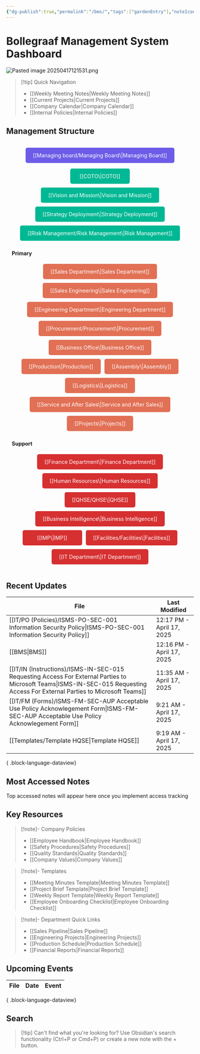 ```yaml
---
{"dg-publish":true,"permalink":"/bms/","tags":["gardenEntry"],"noteIcon":"lightbulb"}
---
```


# Bollegraaf Management System Dashboard


![Pasted image 20250417121531.png](/img/user/attachments/Pasted%20image%2020250417121531.png)

> [!tip] Quick Navigation
> 
> - [[Weekly Meeting Notes\|Weekly Meeting Notes]]
> - [[Current Projects\|Current Projects]]
> - [[Company Calendar\|Company Calendar]]
> - [[Internal Policies\|Internal Policies]]

## Management Structure

<p><span><div class="bms-container">
  <div class="board-level">
    <div style="background-color: #6c5ce7" class="bms-item">
      [[Managing board/Managing Board\|Managing Board]]
    </div>
  </div>
  
  <div class="top-level">
    <div style="background-color: #00b894" class="bms-item">[[COTO\|COTO]]</div><div style="background-color: #00b894" class="bms-item">[[Vision and Mission\|Vision and Mission]]</div><div style="background-color: #00b894" class="bms-item">[[Strategy Deployment\|Strategy Deployment]]</div><div style="background-color: #00b894" class="bms-item">[[Risk Management/Risk Management\|Risk Management]]</div>
  </div>
  
  <div class="division-label">Primary</div>
  <div class="primary-level">
    <div style="background-color: #e17055" class="bms-item">[[Sales Department\|Sales Department]]</div><div style="background-color: #e17055" class="bms-item">[[Sales Engineering\|Sales Engineering]]</div><div style="background-color: #e17055" class="bms-item">[[Engineering Department\|Engineering Department]]</div><div style="background-color: #e17055" class="bms-item">[[Procurement/Procurement\|Procurement]]</div><div style="background-color: #e17055" class="bms-item">[[Business Office\|Business Office]]</div><div style="background-color: #e17055" class="bms-item">[[Production\|Production]]</div><div style="background-color: #e17055" class="bms-item">[[Assembly\|Assembly]]</div><div style="background-color: #e17055" class="bms-item">[[Logistics\|Logistics]]</div><div style="background-color: #e17055" class="bms-item">[[Service and After Sales\|Service and After Sales]]</div><div style="background-color: #e17055" class="bms-item">[[Projects\|Projects]]</div>
  </div>
  
  <div class="division-label">Support</div>
  <div class="support-level">
    <div style="background-color: #d63031" class="bms-item">[[Finance Department\|Finance Department]]</div><div style="background-color: #d63031" class="bms-item">[[Human Resources\|Human Resources]]</div><div style="background-color: #d63031" class="bms-item">[[QHSE/QHSE\|QHSE]]</div><div style="background-color: #d63031" class="bms-item">[[Business Intelligence\|Business Intelligence]]</div><div style="background-color: #d63031" class="bms-item">[[IMP\|IMP]]</div><div style="background-color: #d63031" class="bms-item">[[Facilities/Facilities\|Facilities]]</div><div style="background-color: #d63031" class="bms-item">[[IT Department\|IT Department]]</div>
  </div>
</div></span></p>

<style> .bms-container { display: flex; flex-direction: column; gap: 15px; padding: 15px; max-width: 100%; } .board-level, .top-level, .primary-level, .support-level { display: flex; flex-wrap: wrap; gap: 10px; justify-content: center; } .division-label { font-weight: bold; margin-top: 10px; border-bottom: 1px solid var(--text-accent); padding-bottom: 5px; } .bms-item { padding: 12px 20px; border-radius: 5px; text-align: center; color: white; min-width: 120px; transition: transform 0.3s ease, box-shadow 0.3s ease; } .bms-item:hover { transform: translateY(-3px); box-shadow: 0 4px 8px rgba(0,0,0,0.2); } .board-level .bms-item { min-width: 200px; } </style>

## Recent Updates

| File                                                                                                                                                                             | Last Modified             |
| -------------------------------------------------------------------------------------------------------------------------------------------------------------------------------- | ------------------------- |
| [[IT/PO (Policies)/ISMS-PO-SEC-001 Information Security Policy\|ISMS-PO-SEC-001 Information Security Policy]]                                                                 | 12:17 PM - April 17, 2025 |
| [[BMS\|BMS]]                                                                                                                                                                  | 12:16 PM - April 17, 2025 |
| [[IT/IN (Instructions)/ISMS-IN-SEC-015 Requesting Access For External Parties to Microsoft Teams\|ISMS-IN-SEC-015 Requesting Access For External Parties to Microsoft Teams]] | 11:35 AM - April 17, 2025 |
| [[IT/FM (Forms)/ISMS-FM-SEC-AUP  Acceptable Use Policy Acknowlegement Form\|ISMS-FM-SEC-AUP  Acceptable Use Policy Acknowlegement Form]]                                      | 9:21 AM - April 17, 2025  |
| [[Templates/Template HQSE\|Template HQSE]]                                                                                                                                    | 9:19 AM - April 17, 2025  |

{ .block-language-dataview}

## Most Accessed Notes

<p><span>Top accessed notes will appear here once you implement access tracking</span></p>

## Key Resources

> [!note]- Company Policies
> 
> - [[Employee Handbook\|Employee Handbook]]
> - [[Safety Procedures\|Safety Procedures]]
> - [[Quality Standards\|Quality Standards]]
> - [[Company Values\|Company Values]]

> [!note]- Templates
> 
> - [[Meeting Minutes Template\|Meeting Minutes Template]]
> - [[Project Brief Template\|Project Brief Template]]
> - [[Weekly Report Template\|Weekly Report Template]]
> - [[Employee Onboarding Checklist\|Employee Onboarding Checklist]]

> [!note]- Department Quick Links
> 
> - [[Sales Pipeline\|Sales Pipeline]]
> - [[Engineering Projects\|Engineering Projects]]
> - [[Production Schedule\|Production Schedule]]
> - [[Financial Reports\|Financial Reports]]

## Upcoming Events

| File | Date | Event |
| ---- | ---- | ----- |

{ .block-language-dataview}

## Search

> [!tip] Can't find what you're looking for? Use Obsidian's search functionality (Ctrl+P or Cmd+P) or create a new note with the + button.